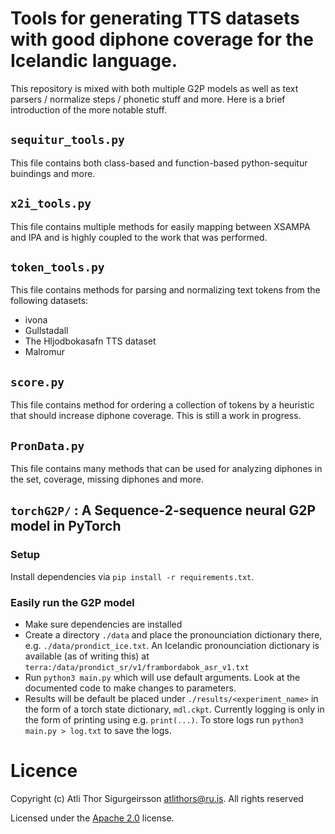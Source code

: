 # Tools for generating TTS datasets with good diphone coverage for the Icelandic language.
This repository is mixed with both multiple G2P models as well as text parsers / normalize steps / phonetic stuff and more. Here is a brief introduction of the more notable stuff.

## `sequitur_tools.py`
This file contains both class-based and function-based python-sequitur buindings and more.

##  `x2i_tools.py`
This file contains multiple methods for easily mapping between XSAMPA and IPA and is highly coupled to the work that was performed.

## `token_tools.py`
This file contains methods for parsing and normalizing text tokens from the following datasets:
* ivona
* Gullstadall
* The Hljodbokasafn TTS dataset
* Malromur

## `score.py`
This file contains method for ordering a collection of tokens by a heuristic that should increase diphone coverage. This is still a work in progress.

## `PronData.py`
This file contains many methods that can be used for analyzing diphones in the set, coverage, missing diphones and more.

## `torchG2P/` : A Sequence-2-sequence neural G2P model in PyTorch
### Setup
Install dependencies via `pip install -r requirements.txt`.

### Easily run the G2P model
* Make sure dependencies are installed
* Create a directory `./data` and place the pronounciation dictionary there, e.g. `./data/prondict_ice.txt`. An Icelandic pronounciation dictionary is available (as of writing this) at `terra:/data/prondict_sr/v1/frambordabok_asr_v1.txt `
* Run `python3 main.py` which will use default arguments. Look at the documented code to make changes to parameters.
* Results will be default be placed under `./results/<experiment_name>` in the form of a torch state dictionary, `mdl.ckpt`. Currently logging is only in the form of printing using e.g. `print(...)`. To store logs run `python3 main.py > log.txt` to save the logs.

# Licence
Copyright (c) Atli Thor Sigurgeirsson <atlithors@ru.is>. All rights reserved

Licensed under the [Apache 2.0](LICENSE) license.